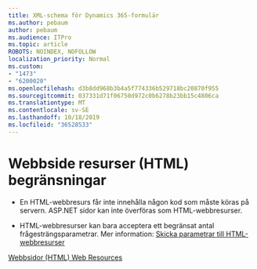 ```yaml
---
title: XML-schema för Dynamics 365-formulär
ms.author: pebaum
author: pebaum
ms.audience: ITPro
ms.topic: article
ROBOTS: NOINDEX, NOFOLLOW
localization_priority: Normal
ms.custom:
- "1473"
- "6200020"
ms.openlocfilehash: d3b8dd968b3b4a5f774336b529718bc20870f955
ms.sourcegitcommit: 037331d71f06750d972c0b6278b23bb15c4806ca
ms.translationtype: MT
ms.contentlocale: sv-SE
ms.lasthandoff: 10/18/2019
ms.locfileid: "36528533"
---
```

# <a name="webpage-html-web-resources-limitations"></a>Webbside resurser (HTML) begränsningar

* En HTML-webbresurs får inte innehålla någon kod som måste köras på servern. ASP.NET sidor kan inte överföras som HTML-webbresurser.

* HTML-webbresurser kan bara acceptera ett begränsat antal frågesträngsparametrar. Mer information: [Skicka parametrar till HTML-webbresurser](https://docs.microsoft.com/dynamics365/customer-engagement/developer/webpage-html-web-resources#BKMK_PassingParametersToWebResources)

[Webbsidor (HTML) Web Resources](https://docs.microsoft.com/dynamics365/customer-engagement/developer/webpage-html-web-resources)
